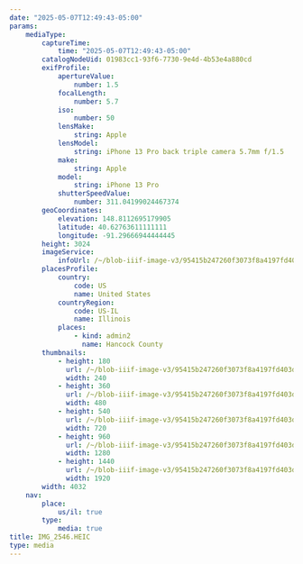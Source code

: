 ```yaml
---
date: "2025-05-07T12:49:43-05:00"
params:
    mediaType:
        captureTime:
            time: "2025-05-07T12:49:43-05:00"
        catalogNodeUid: 01983cc1-93f6-7730-9e4d-4b53e4a880cd
        exifProfile:
            apertureValue:
                number: 1.5
            focalLength:
                number: 5.7
            iso:
                number: 50
            lensMake:
                string: Apple
            lensModel:
                string: iPhone 13 Pro back triple camera 5.7mm f/1.5
            make:
                string: Apple
            model:
                string: iPhone 13 Pro
            shutterSpeedValue:
                number: 311.04199024467374
        geoCoordinates:
            elevation: 148.8112695179905
            latitude: 40.62763611111111
            longitude: -91.29666944444445
        height: 3024
        imageService:
            infoUrl: /~/blob-iiif-image-v3/95415b247260f3073f8a4197fd403d49e184c042cdb1c130ddfd818f77e8b0dd/info.json
        placesProfile:
            country:
                code: US
                name: United States
            countryRegion:
                code: US-IL
                name: Illinois
            places:
                - kind: admin2
                  name: Hancock County
        thumbnails:
            - height: 180
              url: /~/blob-iiif-image-v3/95415b247260f3073f8a4197fd403d49e184c042cdb1c130ddfd818f77e8b0dd/full/240%2C180/0/default.jpg
              width: 240
            - height: 360
              url: /~/blob-iiif-image-v3/95415b247260f3073f8a4197fd403d49e184c042cdb1c130ddfd818f77e8b0dd/full/480%2C360/0/default.jpg
              width: 480
            - height: 540
              url: /~/blob-iiif-image-v3/95415b247260f3073f8a4197fd403d49e184c042cdb1c130ddfd818f77e8b0dd/full/720%2C540/0/default.jpg
              width: 720
            - height: 960
              url: /~/blob-iiif-image-v3/95415b247260f3073f8a4197fd403d49e184c042cdb1c130ddfd818f77e8b0dd/full/1280%2C960/0/default.jpg
              width: 1280
            - height: 1440
              url: /~/blob-iiif-image-v3/95415b247260f3073f8a4197fd403d49e184c042cdb1c130ddfd818f77e8b0dd/full/1920%2C1440/0/default.jpg
              width: 1920
        width: 4032
    nav:
        place:
            us/il: true
        type:
            media: true
title: IMG_2546.HEIC
type: media
---
```

